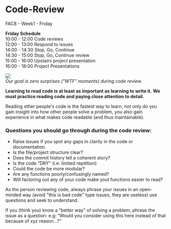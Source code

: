 # Code-Review
FAC8 - Week1 - Friday


**Friday Schedule**         
10:00 - 12:00 Code reviews           
12:00 - 13:00 Respond to issues            
14:00 - 14:30 Stop, Go, Continue             
14:30 - 15:00 Stop, Go, Continue review             
15:00 - 16:00 Upstairs project presentation              
16:00 - 18:00 Project Presentations             
                
                
                

![](http://i.imgur.com/IC3cJde.png)               
*Our goal is zero surprises ("WTF" moments) during code review.*
                
                
                

**Learning to read code is at least as important as learning to write it.**
**We must practice reading code and paying close attention to detail.**

Reading other people's code is the fastest way to learn, not only do you gain insight into how other people solve a problem, you also gain experience in what makes code readable (and thus maintainable).
                
                

### Questions you should go through during the code review:

* Raise issues if you spot any gaps in clarity in the code or documentation.
* Is the file/project structure clear?
* Does the commit history tell a coherent story?
* Is the code "DRY" (i.e: limited repitition)
* Could the code be more modular?
* Are any functions poorly/confusingly named?
* Will factoring out any of your code make yout functions easier to read?

As the person reviewing code, always phrase your issues in an open-minded way (avoid "this is bad code" type issues, they are useless) use questions and seek to understand.

If you (think you) know a "better way" of solving a problem, phrase the issue as a question: e.g:
"Would you consider using this here instead of that because of xyz reason...?"

